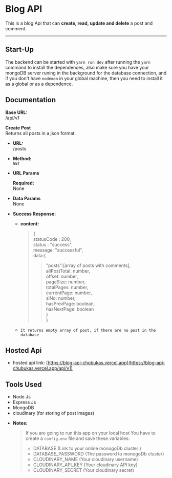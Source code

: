# Blog API

This is a blog Api that can **create, read, update and delete** a post and comment.

---

## Start-Up

The backend can be started with `yarn run dev` after running the `yarn` command to install the dependences, also make sure you have your mongoDB server runing in the background for the database connection, and if you don't have `nodemon` in your global machine, then you need to install it as a global or as a dependence.

## Documentation

**Base URL:**  
/api/v1

**Create Post**  
Returns all posts in a json format.

- **URL:**  
  /posts

- **Method:**  
  `GET`

- **URL Params**

  **Required:**  
  None

- **Data Params**  
  None

- **Success Response:**

  - **content:**

    > {  
    > statusCode : 200,  
    > status : "success",  
    > message: "successful",  
    > data:{
    >
    > > "posts":[array of posts with comments],  
    > > allPostTotal: number,  
    > > offset: number,  
    > > pageSize: number,  
    > > totalPages: number,  
    > > currentPage: number,  
    > > slNo: number,  
    > > hasPrevPage: boolean,  
    > > hasNextPage: boolean  
    > > }  
    > > }

  - `It returns empty array of post, if there are no post in the database`

## Hosted Api

- hosted api link: [https://blog-api-chubukas.vercel.app](https://blog-api-chubukas.vercel.app/api/v1)

## Tools Used

- Node Js
- Express Js
- MongoDB
- cloudinary (for storing of post images)

* **Notes:**

  > If you are going to run this app on your local host You have to create a `config.env` file and save these variables:
  >
  > - DATABASE (Link to your online monogoDb cluster )
  > - DATABASE_PASSWORD (The password to monogoDb cluster)
  > - CLOUDINARY_NAME (Your cloudinary username)
  > - CLOUDINARY_API_KEY (Your cloudinary API key)
  > - CLOUDINARY_SECRET (Your cloudinary secret)
